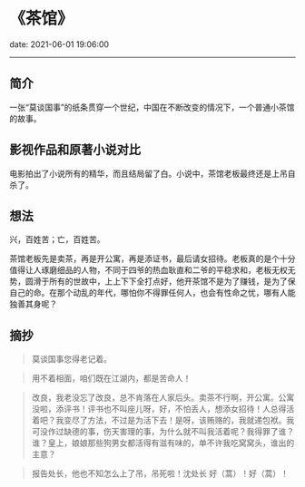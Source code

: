 # 《茶馆》
date: 2021-06-01 19:06:00

---

## 简介

一张“莫谈国事”的纸条贯穿一个世纪，中国在不断改变的情况下，一个普通小茶馆的故事。

## 影视作品和原著小说对比

电影拍出了小说所有的精华，而且结局留了白。小说中，茶馆老板最终还是上吊自杀了。

## 想法

兴，百姓苦；亡，百姓苦。

茶馆老板先是卖茶，再是开公寓，再是添证书，最后请女招待。老板真的是个十分值得让人琢磨细品的人物，不同于四爷的热血耿直和二爷的平稳求和，老板无权无势，圆滑于所有的世故中，上上下下全打点好，他开茶馆不是为了赚钱，是为了保自己的命。在那个动乱的年代，哪怕你不得罪任何人，也会有性命之忧，哪有人能独善其身呢？

## 摘抄

> 莫谈国事您得老记着。

> 用不着相面，咱们既在江湖内，都是苦命人！

> 改良，我老没忘了改良，总不肯落在人家后头。卖茶不行啊，开公寓。公寓没啦，添评书！评书也不叫座儿呀，好，不怕丢人，想添女招待！人总得活着吧？我变尽了方法，不过是为活下去！是呀，该贿赂的，我就递包袱。我可没作过缺德的事，伤天害理的事，为什么就不叫我活着呢？我得罪了谁？谁？皇上，娘娘那些狗男女都活得有滋有味的，单不许我吃窝窝头，谁出的主意？

> 报告处长，他也不知怎么上了吊，吊死啦！沈处长 好（蒿）！好（蒿）！

